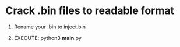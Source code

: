 # Crack .bin files to readable format
1. Rename your .bin to inject.bin

2. EXECUTE: python3 __main__.py
   
